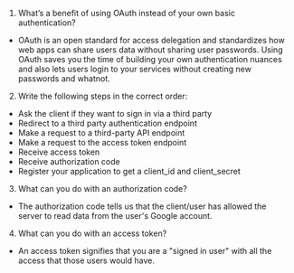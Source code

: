 1. What’s a benefit of using OAuth instead of your own basic authentication?
- OAuth is an open standard for access delegation and standardizes how web apps can share users data without sharing user passwords. Using OAuth saves you the time of building your own authentication nuances and also lets users login to your services without creating new passwords and whatnot.
2. Write the following steps in the correct order:
* Ask the client if they want to sign in via a third party
* Redirect to a third party authentication endpoint
* Make a request to a third-party API endpoint
* Make a request to the access token endpoint
* Receive access token
* Receive authorization code
* Register your application to get a client_id and client_secret
3. What can you do with an authorization code?
- The authorization code tells us that the client/user has allowed the server to read data from the user's Google account.
4. What can you do with an access token?
- An access token signifies that you are a "signed in user" with all the access that those users would have. 
